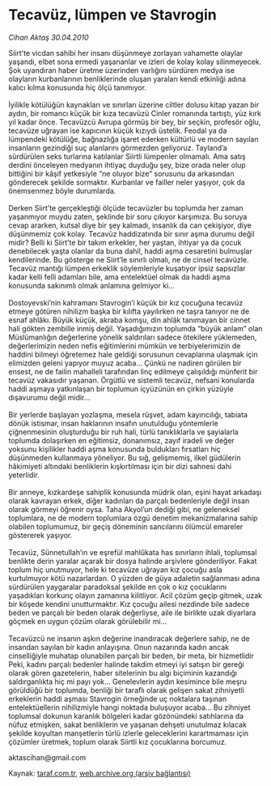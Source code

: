 # Tecavüz, lümpen ve Stavrogin

*Cihan Aktaş 30.04.2010*

<div class="yazi"><p>Siirt’te vicdan sahibi her insanı düşünmeye zorlayan vahamette olaylar yaşandı, elbet sona ermedi yaşananlar ve izleri de kolay kolay silinmeyecek. Şok uyandıran haber üretme üzerinden varlığını sürdüren medya ise olayların kurbanlarının benliklerinde oluşan yaraları kendi etkinliği adına kalıcı kılma konusunda hiç ölçü tanımıyor.<br/><br/>İyilikle kötülüğün kaynakları ve sınırları üzerine ciltler dolusu kitap yazan bir aydın, bir romancı küçük bir kıza tecavüzü Cinler romanında tartıştı, yüz kırk yıl kadar önce. Tecavüzcü Avrupa görmüş bir bey, bir seçkin, profesör oğlu, tecavüze uğrayan ise kapıcının küçük kızıydı üstelik. Feodal ya da lümpendeki kötülüğe, bağnazlığa işaret ederken kültürlü ve modern sayılan insanların gezindiği suç alanlarını görmezden geliyoruz. Tayland’a sürdürülen seks turlarına katılanlar Siirtli lümpenler olmamalı. Ama satış derdini önceleyen medyanın ihtiyaç duyduğu şey, bize orada neler olup bittiğini bir kâşif yetkesiyle “ne oluyor bize” sorusunu da arkasından gönderecek şekilde sormaktır. Kurbanlar ve failler neler yaşıyor, çok da önemsenmez böyle durumlarda. <br/><br/>Derken Siirt’te gerçekleştiği ölçüde tecavüzler bu toplumda her zaman yaşanmıyor muydu zaten, şeklinde bir soru çıkıyor karşımıza. Bu soruya cevap ararken, kutsal diye bir şey kalmadı, insanlık da can çekişiyor, diye düşünmemiz çok kolay. Tecavüz haddizatında bir sınır aşma durumu değil midir? Belli ki Siirt’te bir takım erkekler, her yaştan, ihtiyar ya da çocuk denebilecek yaşta olanlar da buna dahil, haddi aşma cesaretini bulmuşlar kendilerinde. Bu gösterge ne Siirt’le sınırlı olmalı, ne de cinsel tecavüzle. Tecavüz mantığı lümpen erkeklik söylemleriyle kuşatıyor ipsiz sapsızlar kadar kelli felli adamları bile, ama entelektüel olmak da haddi aşma konusunda sakınımlı olmak anlamına gelmiyor ki... <br/><br/>Dostoyevski’nin kahramanı Stavrogin’i küçük bir kız çocuğuna tecavüz etmeye götüren nihilizm başka bir kılıfta yayılırken ne taşra tanıyor ne de esnaf ahlâkı. Büyük küçük, akraba komşu, din ahlâk tanımayan bir cinnet hali gökten zembille inmiş değil. Yaşadığımızın toplumda “büyük anlam” olan Müslümanlığın değerlerine yönelik saldırıları sadece ötekilere yüklemeden, değerlerimizin neden nefis eğitimlerini mümkün ve terbiyelerimizin de haddini bilmeyi öğretemez hale geldiği sorusunun cevaplarına ulaşmak için elimizden geleni yapıyor muyuz acaba... Çünkü ne nadiren görülen bir ensest, ne de failin mahalleli tarafından linç edilmeye çalışıldığı münferit bir tecavüz vakasıdır yaşanan. Örgütlü ve sistemli tecavüz, nefsani konularda haddi aşmaya yatkınlaşan bir toplumun içyüzünün en çirkin yüzüyle dışavurumu değil midir...<br/><br/>Bir yerlerde başlayan yozlaşma, mesela rüşvet, adam kayırıcılığı, tabiata dönük istismar, insan haklarının insafın unutulduğu yöntemlerle çiğnenmesinin oluşturduğu bir ruh hali, türlü tanıklıklarla ve şayialarla toplumda dolaşırken en eğitimsiz, donanımsız, zayıf iradeli ve değer yoksunu kişilikler haddi aşma konusunda buldukları fırsatları hiç düşünmeden kullanmaya yöneliyor. Bu sığ, gelişmemiş, ilkel güdülerin hâkimiyeti altındaki benliklerin kışkırtılması için bir dizi sahnesi dahi yeterlidir. <br/><br/>Bir anneye, kızkardeşe sahiplik konusunda müdrik olan, eşini hayat arkadaşı olarak kavrayan erkek, diğer kadınları da parçalı bedenleriyle değil insan olarak görmeyi öğrenir oysa. Taha Akyol’un dediği gibi, ne geleneksel toplumlara, ne de modern toplumlara özgü denetim mekanizmalarına sahip olabilen toplumumuz, bir geçiş döneminin sancılarını ölümcül emareler göstererek yaşıyor. <br/><br/>Tecavüz, Sünnetullah’ın ve eşrefül mahlûkata has sınırların ihlali, toplumsal benlikte derin yaralar açarak bir dosya halinde arşivlere gönderiliyor. Fakat toplum hiç unutmuyor, hele ki tecavüze uğrayan kız çocuğu asla kurtulmuyor kötü nazarlardan. O yüzden de güya adaletin sağlanması adına sürdürülen yaygaralar paradoksal şekilde en çok o kız çocuklarını yaşadıkları korkunç olayın zamanına kilitliyor. Acil çözüm geçip gitmek, uzak bir köşede kendini unutturmaktır. Kız çocuğu ailesi nezdinde bile sadece beden ve parçalı bir beden olarak değerliyse, aile ile birlikte uzak diyarlara göçmek en uygun çözüm olarak görülebilir mi... <br/><br/>Tecavüzcü ne insanın aşkın değerine inandıracak değerlere sahip, ne de insandan sayılan bir kadın anlayışına. Onun nazarında kadın ancak cinselliğiyle muhatap olunabilen parçalı bir beden, bir meta, bir hizmetlidir Peki, kadını parçalı bedenler halinde takdim etmeyi iyi satışın bir gereği olarak gören gazetelerin, haber sitelerinin bu algı biçiminin kazandığı saldırganlıkta hiç mi payı yok... Genelevlerin aydın kesimince bile meşru görüldüğü bir toplumda, benliği bir taraflı olarak gelişen sakat zihniyetli erkeklerin haddi aşması Stavrogin örneğinde uç noktalara taşınan entelektüellerin nihilizmiyle hangi noktada buluşuyor acaba... Bu zihniyet toplumsal dokunun karanlık bölgeleri kadar gözönündeki satıhlarına da nüfuz etmişken, sakat benliklerin ve yaşanan dehşeti unutulmaz kılacak şekilde koyultan manşetlerin türlü izlerle geleceklerini karartmaması için çözümler üretmek, toplum olarak Siirtli kız çocuklarına borcumuz.<br/></p>
<p>aktascihan@gmail.com<br/></p>
</div>

Kaynak: [taraf.com.tr](http://www.taraf.com.tr:80/makale/11098.htm), [web.archive.org (arşiv bağlantısı)](http://web.archive.org/web/20100502031356/http://www.taraf.com.tr:80/makale/11098.htm)

